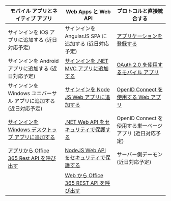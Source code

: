 | モバイル アプリとネイティブ アプリ | Web Apps と Web API | プロトコルと直接統合する |
| ----------------------- | ------------------------------- | --------------------- |
| サインインを IOS アプリに追加する (近日対応予定) | サインインを AngularJS SPA に追加する (近日対応予定) | [アプリケーションを登録する](active-directory-v2-app-registration.md) |
| サインインを Android アプリに追加する (近日対応予定) | [サインインを .NET MVC アプリに追加する](active-directory-v2-devquickstarts-dotnet-web.md) | [OAuth 2.0 を使用するモバイル アプリ](active-directory-v2-protocols.md#oauth2-authorization-code-flow) |
| サインインを Windows ユニバーサル アプリに追加する (近日対応予定) | [サインインを Node JS Web アプリに追加する](active-directory-v2-devquickstarts-node-web.md) | [OpenID Connect を使用する Web アプリ](active-directory-v2-protocols.md#openid-connect-sign-in-flow) |
| [サインインを Windows デスクトップ アプリに追加する](active-directory-v2-devquickstarts-wpf.md)| [.NET Web API をセキュリティで保護する](active-directory-v2-devquickstarts-dotnet-api.md) | OpenID Connect を使用する単一ページ アプリ (近日対応予定)
| [アプリから Office 365 Rest API を呼び出す](https://www.msdn.com/office/office365/howto/authenticate-Office-365-APIs-using-v2) | [NodeJS Web API をセキュリティで保護する](active-directory-v2-devquickstarts-node-api.md) | サーバー側デーモン (近日対応予定) |
| | [Web から Office 365 REST API を呼び出す](https://www.msdn.com/office/office365/howto/authenticate-Office-365-APIs-using-v2) |

<!---HONumber=Oct15_HO3-->